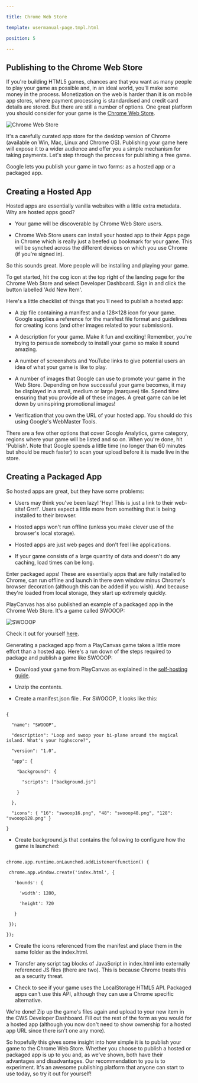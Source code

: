 ---
title: Chrome Web Store
template: usermanual-page.tmpl.html
position: 5
---

## Publishing to the Chrome Web Store

If you're building HTML5 games, chances are that you want as many people to play your game as possible and, in an ideal world, you'll make some money in the process. Monetization on the web is harder than it is on mobile app stores, where payment processing is standardised and credit card details are stored. But there are still a number of options. One great platform you should consider for your game is the <a href="https://chrome.google.com/webstore" target="_blank">Chrome Web Store</a>.

![Chrome Web Store][1]

It's a carefully curated app store for the desktop version of Chrome (available on Win, Mac, Linux and Chrome OS). Publishing your game here will expose it to a wider audience and offer you a simple mechanism for taking payments. Let's step through the process for publishing a free game.

Google lets you publish your game in two forms: as a hosted app or a packaged app.

## Creating a Hosted App

Hosted apps are essentially vanilla websites with a little extra metadata. Why are hosted apps good?

* Your game will be discoverable by Chrome Web Store users.
* Chrome Web Store users can install your hosted app to their Apps page in Chrome which is really just a beefed up bookmark for your game. This will be synched across the different devices on which you use Chrome (if you're signed in).

So this sounds great. More people will be installing and playing your game.

To get started, hit the cog icon at the top right of the landing page for the Chrome Web Store and select Developer Dashboard. Sign in and click the button labelled 'Add New Item'.

Here's a little checklist of things that you'll need to publish a hosted app:

* A zip file containing a manifest and a 128×128 icon for your game. Google supplies a reference for the manifest file format and guidelines for creating icons (and other images related to your submission).
* A description for your game. Make it fun and exciting! Remember, you're trying to persuade somebody to install your game so make it sound amazing.
* A number of screenshots and YouTube links to give potential users an idea of what your game is like to play.
* A number of images that Google can use to promote your game in the Web Store. Depending on how successful your game becomes, it may be displayed in a small, medium or large (marquee) tile. Spend time ensuring that you provide all of these images. A great game can be let down by uninspiring promotional images!
* Verification that you own the URL of your hosted app. You should do this using Google's WebMaster Tools.

There are a few other options that cover Google Analytics, game category, regions where your game will be listed and so on. When you're done, hit 'Publish'. Note that Google spends a little time (no longer than 60 minutes but should be much faster) to scan your upload before it is made live in the store.

## Creating a Packaged App

So hosted apps are great, but they have some problems:

* Users may think you've been lazy! 'Hey! This is just a link to their web-site! Grrr!'. Users expect a little more from something that is being installed to their browser.
* Hosted apps won't run offline (unless you make clever use of the browser's local storage).
* Hosted apps are just web pages and don't feel like applications.
* If your game consists of a large quantity of data and doesn't do any caching, load times can be long.

Enter packaged apps! These are essentially apps that are fully installed to Chrome, can run offline and launch in there own window minus Chrome's browser decoration (although this can be added if you wish). And because they're loaded from local storage, they start up extremely quickly.

PlayCanvas has also published an example of a packaged app in the Chrome Web Store. It's a game called SWOOOP:

<img alt="SWOOOP" src="/images/publishing/swooop.png">

Check it out for yourself <a href="https://chrome.google.com/webstore/detail/swooop/jblimahfbhdcengjfbdpdngcfcghladf" target="_blank">here</a>.

Generating a packaged app from a PlayCanvas game takes a little more effort than a hosted app. Here's a run down of the steps required to package and publish a game like SWOOOP:

* Download your game from PlayCanvas as explained in the [self-hosting guide][2].
* Unzip the contents.
* Create a manifest.json file . For SWOOOP, it looks like this:

~~~javascript~~~
{
  "name": "SWOOOP",
  "description": "Loop and swoop your bi-plane around the magical island. What's your highscore?",
  "version": "1.0",
  "app": {
    "background": {
      "scripts": ["background.js"]
    }
  },
  "icons": { "16": "swooop16.png", "48": "swooop48.png", "128": "swooop128.png" }
}
~~~

* Create background.js that contains the following to configure how the game is launched:

~~~javascript~~~
chrome.app.runtime.onLaunched.addListener(function() {
 chrome.app.window.create('index.html', {
   'bounds': {
     'width': 1280,
     'height': 720
   }
 });
});
~~~

* Create the icons referenced from the manifest and place them in the same folder as the index.html.
* Transfer any script tag blocks of JavaScript in index.html into externally referenced JS files (there are two). This is because Chrome treats this as a security threat.
* Check to see if your game uses the LocalStorage HTML5 API. Packaged apps can't use this API, although they can use a Chrome specific alternative.

We're done! Zip up the game's files again and upload to your new item in the CWS Developer Dashboard. Fill out the rest of the form as you would for a hosted app (although you now don't need to show ownership for a hosted app URL since there isn't one any more).

So hopefully this gives some insight into how simple it is to publish your game to the Chrome Web Store. Whether you choose to publish a hosted or packaged app is up to you and, as we've shown, both have their advantages and disadvantages. Our recommendation to you is to experiment. It's an awesome publishing platform that anyone can start to use today, so try it out for yourself!

[1]: /images/publishing/web/chromewebstore.png
[2]: /user-manual/publishing/web/self-hosting

